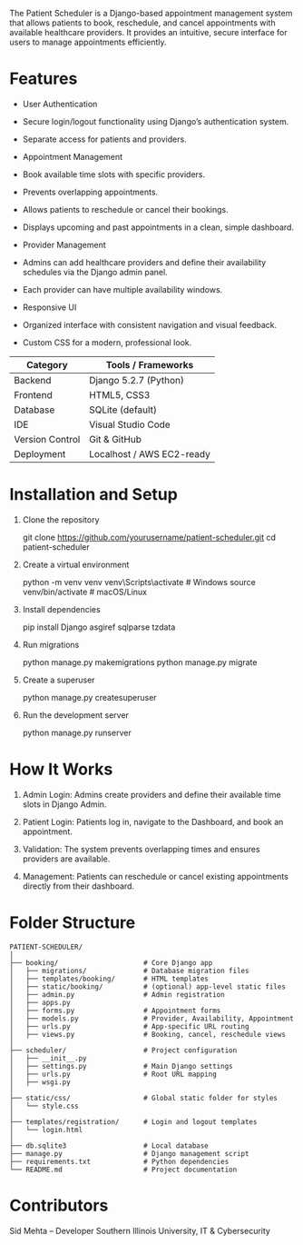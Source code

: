The Patient Scheduler is a Django-based appointment management system that allows patients to book, reschedule, and cancel appointments with available healthcare providers. It provides an intuitive, secure interface for users to manage appointments efficiently.

# Features

- User Authentication

- Secure login/logout functionality using Django’s authentication system.

- Separate access for patients and providers.

- Appointment Management

- Book available time slots with specific providers.

- Prevents overlapping appointments.

- Allows patients to reschedule or cancel their bookings.

- Displays upcoming and past appointments in a clean, simple dashboard.

- Provider Management

- Admins can add healthcare providers and define their availability schedules via the Django admin panel.

- Each provider can have multiple availability windows.

- Responsive UI

- Organized interface with consistent navigation and visual feedback.

- Custom CSS for a modern, professional look.

| Category        | Tools / Frameworks        |
| --------------- | ------------------------- |
| Backend         | Django 5.2.7 (Python)     |
| Frontend        | HTML5, CSS3               |
| Database        | SQLite (default)          |
| IDE             | Visual Studio Code        |
| Version Control | Git & GitHub              |
| Deployment      | Localhost / AWS EC2-ready |


# Installation and Setup

 1. Clone the repository
    
    git clone https://github.com/yourusername/patient-scheduler.git
    cd patient-scheduler

 2. Create a virtual environment
    
    python -m venv venv
    venv\Scripts\activate   # Windows
    source venv/bin/activate   # macOS/Linux

 3. Install dependencies
    
    pip install Django asgiref sqlparse tzdata

 4. Run migrations
    
    python manage.py makemigrations
    python manage.py migrate

 5. Create a superuser
     
    python manage.py createsuperuser

 6. Run the development server
     
    python manage.py runserver


# How It Works

1. Admin Login:
Admins create providers and define their available time slots in Django Admin.

2. Patient Login:
Patients log in, navigate to the Dashboard, and book an appointment.

3. Validation:
The system prevents overlapping times and ensures providers are available.

4. Management:
Patients can reschedule or cancel existing appointments directly from their dashboard.

# Folder Structure

```
PATIENT-SCHEDULER/
│
├── booking/                     # Core Django app
│   ├── migrations/              # Database migration files
│   ├── templates/booking/       # HTML templates
│   ├── static/booking/          # (optional) app-level static files
│   ├── admin.py                 # Admin registration
│   ├── apps.py
│   ├── forms.py                 # Appointment forms
│   ├── models.py                # Provider, Availability, Appointment
│   ├── urls.py                  # App-specific URL routing
│   ├── views.py                 # Booking, cancel, reschedule views
│
├── scheduler/                   # Project configuration
│   ├── __init__.py
│   ├── settings.py              # Main Django settings
│   ├── urls.py                  # Root URL mapping
│   ├── wsgi.py
│
├── static/css/                  # Global static folder for styles
│   └── style.css
│
├── templates/registration/      # Login and logout templates
│   └── login.html
│
├── db.sqlite3                   # Local database
├── manage.py                    # Django management script
├── requirements.txt             # Python dependencies
└── README.md                    # Project documentation
```

# Contributors

Sid Mehta – Developer
Southern Illinois University, IT & Cybersecurity
   




